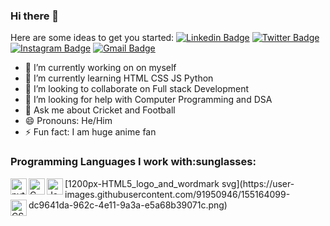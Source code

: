 ### Hi there 👋

<!--
**BawejaMoksh/BawejaMoksh** is a ✨ _special_ ✨ repository because its `README.md` (this file) appears on your GitHub profile.--->

Here are some ideas to get you started:
[![Linkedin Badge](https://img.shields.io/badge/-LinkedIn-0e76a8?style=flat-square&logo=Linkedin&logoColor=white)](https://www.linkedin.com/in/moksh-baweja-84a353227/)
[![Twitter Badge](https://img.shields.io/badge/-Twitter-00acee?style=flat-square&logo=Twitter&logoColor=white)](https://twitter.com/iammokshbaweja)
[![Instagram Badge](https://img.shields.io/badge/-Instagram-e4405f?style=flat-square&logo=Instagram&logoColor=white)](https://www.instagram.com/iammokshbaweja/)
[![Gmail Badge](https://img.shields.io/badge/Gmail-D14836?style=for-the-badge&logo=gmail&logoColor=white)](mailto:bawejamoksh101@gmail.com)


- 🔭 I’m currently working on on myself
- 🌱 I’m currently learning HTML CSS JS Python
- 👯 I’m looking to collaborate on Full stack Development
- 🤔 I’m looking for help with Computer Programming and DSA
- 💬 Ask me about Cricket and Football 
- 😄 Pronouns: He/Him
- ⚡ Fun fact: I am huge anime fan
<h3>
Programming Languages I work with:sunglasses: <br>
</h3>
<img align="left" title="Python" alt="python" width="26px" src="https://www.google.com/url?sa=i&url=https%3A%2F%2Fen.wikipedia.org%2Fwiki%2FPython_(programming_language)&psig=AOvVaw2kcyS-7QGiq8-s2L1f7HRW&ust=1645629614808000&source=images&cd=vfe&ved=0CAsQjRxqFwoTCMitlZjOk_YCFQAAAAAdAAAAABAD"/>
<img align="left" title="C" alt="C" width="26px" src="https://upload.wikimedia.org/wikipedia/commons/thumb/1/18/C_Programming_Language.svg/1200px-C_Programming_Language.svg.png" />
<img align="left" title="JavaScript" alt="JavaScript" width="26px" src="![image](https://user-images.githubusercontent.com/91950946/155164220-41d010a9-afcd-4416-b528-e03bd3e2d9a5.png)
" />
[1200px-HTML5_logo_and_wordmark svg](https://user-images.githubusercontent.com/91950946/155164099-dc9641da-962c-4e11-9a3a-e5a68b39071c.png)
<img align="left" title="CSS3" alt="CSS3" width="26px" src="./logos/css3.svg" />
  
<br>



